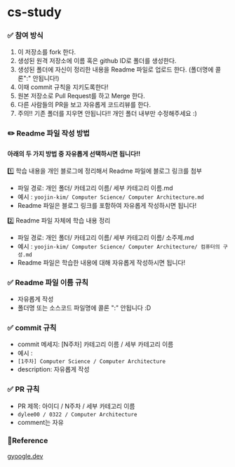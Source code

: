 # cs-study
### ✅ 참여 방식
1. 이 저장소를 fork 한다.
2. 생성된 원격 저장소에 이름 혹은 github ID로 폴더를 생성한다.
3. 생성된 폴더에 자신이 정리한 내용을 Readme 파일로 업로드 한다. (폴더명에 콜론":" 안됩니다!)
4. 이때 commit 규칙을 지키도록한다!
5. 원본 저장소로 Pull Request를 하고 Merge 한다.
6. 다른 사람들의 PR을 보고 자유롭게 코드리뷰를 한다.
7. 주의!! 기존 폴더를 지우면 안됩니다!! 개인 폴더 내부만 수정해주세요 :)

### ✏️ Readme 파일 작성 방법
#### 아래의 두 가지 방법 중 자유롭게 선택하시면 됩니다‼️

1️⃣ 학습 내용을 개인 블로그에 정리해서 Readme 파일에 블로그 링크를 첨부
 - 파일 경로: 개인 폴더/ 카테고리 이름/ 세부 카테고리 이름.md
 - 예시 : ``` yoojin-kim/ Computer Science/ Computer Architecture.md ```
 - Readme 파일은 블로그 링크를 포함하여 자유롭게 작성하시면 됩니다!
   
2️⃣ Readme 파일 자체에 학습 내용 정리
 - 파일 경로: 개인 폴더/ 카테고리 이름/ 세부 카테고리 이름/ 소주제.md
 - 예시 : ``` yoojin-kim/ Computer Science/ Computer Architecture/ 컴퓨터의 구성.md ```
 - Readme 파일은 학습한 내용에 대해 자유롭게 작성하시면 됩니다!

### ✅ Readme 파일 이름 규칙
- 자유롭게 작성
- 폴더명 또는 소스코드 파일명에 콜론 ":" 안됩니다 :D

### ✅ commit 규칙
- commit 메세지: [N주차]  카테고리 이름 / 세부 카테고리 이름
- 예시 :
- ``` [1주차] Computer Science / Computer Architecture ```
- description: 자유롭게 작성

### ✅ PR 규칙
- PR 제목: 아이디 / N주차 / 세부 카테고리 이름
- ``` dylee00 / 0322 / Computer Architecture ```
- comment는 자유

### 📎Reference
[gyoogle.dev](https://gyoogle.dev/blog/)
